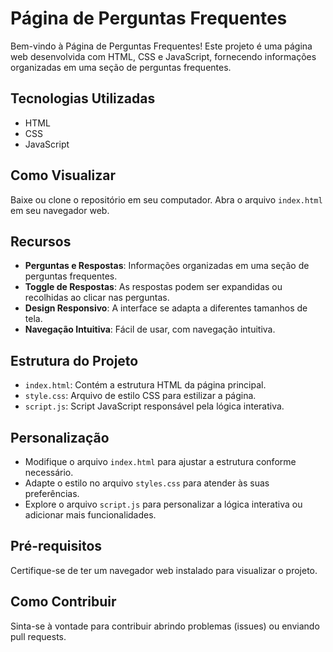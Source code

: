 # Página de Perguntas Frequentes

Bem-vindo à Página de Perguntas Frequentes! Este projeto é uma página web desenvolvida com HTML, CSS e JavaScript, fornecendo informações organizadas em uma seção de perguntas frequentes.

## Tecnologias Utilizadas

- HTML
- CSS
- JavaScript

## Como Visualizar

Baixe ou clone o repositório em seu computador.
Abra o arquivo `index.html` em seu navegador web.

## Recursos

- **Perguntas e Respostas**: Informações organizadas em uma seção de perguntas frequentes.
- **Toggle de Respostas**: As respostas podem ser expandidas ou recolhidas ao clicar nas perguntas.
- **Design Responsivo**: A interface se adapta a diferentes tamanhos de tela.
- **Navegação Intuitiva**: Fácil de usar, com navegação intuitiva.

## Estrutura do Projeto

- `index.html`: Contém a estrutura HTML da página principal.
- `style.css`: Arquivo de estilo CSS para estilizar a página.
- `script.js`: Script JavaScript responsável pela lógica interativa.

## Personalização

- Modifique o arquivo `index.html` para ajustar a estrutura conforme necessário.
- Adapte o estilo no arquivo `styles.css` para atender às suas preferências.
- Explore o arquivo `script.js` para personalizar a lógica interativa ou adicionar mais funcionalidades.

## Pré-requisitos

Certifique-se de ter um navegador web instalado para visualizar o projeto.

## Como Contribuir

Sinta-se à vontade para contribuir abrindo problemas (issues) ou enviando pull requests.